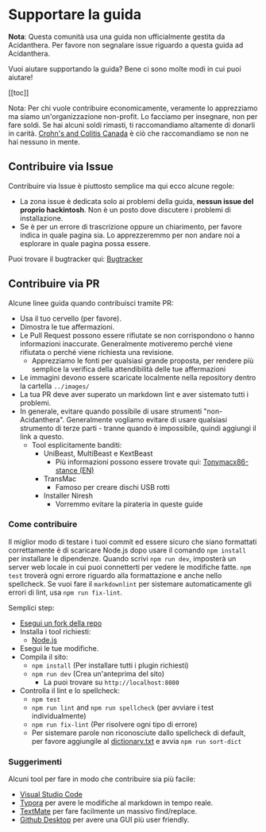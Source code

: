 # Supportare la guida

**Nota**: Questa comunità usa una guida non ufficialmente gestita da Acidanthera. Per favore non segnalare issue riguardo a questa guida ad Acidanthera.

Vuoi aiutare supportando la guida? Bene ci sono molte modi in cui puoi aiutare!

[[toc]]

Nota: Per chi vuole contribuire economicamente, veramente lo apprezziamo ma siamo un'organizzazione non-profit. Lo facciamo per insegnare, non per fare soldi. Se hai alcuni soldi rimasti, ti raccomandiamo altamente di donarli in carità. [Crohn's and Colitis Canada](https://crohnsandcolitis.donorportal.ca/Donation/DonationDetails.aspx?L=en-CA&G=159&F=1097&T=GENER) è ciò che raccomandiamo se non ne hai nessuno in mente.

## Contribuire via Issue

Contribuire via Issue è piuttosto semplice ma qui ecco alcune regole:

* La zona issue è dedicata solo ai problemi della guida, **nessun issue del proprio hackintosh**. Non è un posto dove discutere i problemi di installazione.
* Se è per un errore di trascrizione oppure un chiarimento, per favore indica in quale pagina sia. Lo apprezzeremmo per non andare noi a esplorare in quale pagina possa essere.

Puoi trovare il bugtracker qui: [Bugtracker](https://github.com/dortania/bugtracker)

## Contribuire via PR

Alcune linee guida quando contribuisci tramite PR:

* Usa il tuo cervello (per favore).
* Dimostra le tue affermazioni.
* Le Pull Request possono essere rifiutate se non corrispondono o hanno informazioni inaccurate. Generalmente motiveremo perché viene rifiutata o perché viene richiesta una revisione.
  * Apprezziamo le fonti per qualsiasi grande proposta, per rendere più semplice la verifica della attendibilità delle tue affermazioni
* Le immagini devono essere scaricate localmente nella repository dentro la cartella `../images/`
* La tua PR deve aver superato un markdown lint e aver sistemato tutti i problemi.
* In generale, evitare quando possibile di usare strumenti "non-Acidanthera". Generalmente vogliamo evitare di usare qualsiasi strumento di terze parti - tranne quando è impossibile, quindi aggiungi il link a questo.
  * Tool esplicitamente banditi:
    * UniBeast, MultiBeast e KextBeast
      * Più informazioni possono essere trovate qui: [Tonymacx86-stance (EN)](https://github.com/khronokernel/Tonymcx86-stance)
    * TransMac
      * Famoso per creare dischi USB rotti
    * Installer Niresh
      * Vorremmo evitare la pirateria in queste guide

### Come contribuire

Il miglior modo di testare i tuoi commit ed essere sicuro che siano formattati correttamente è di scaricare Node.js dopo usare il comando `npm install` per installare le dipendenze. Quando scrivi `npm run dev`, imposterà un server web locale in cui puoi connetterti per vedere le modifiche fatte. `npm test` troverà ogni errore riguardo alla formattazione e anche nello spellcheck. Se vuoi fare il `markdownlint` per sistemare automaticamente gli errori di lint, usa `npm run fix-lint`.

Semplici step:

* [Esegui un fork della repo](https://github.com/dortania/OpenCore-Install-Guide/fork/)
* Installa i tool richiesti:
  * [Node.js](https://nodejs.org/)
* Esegui le tue modifiche.
* Compila il sito:
  * `npm install` (Per installare tutti i plugin richiesti)
  * `npm run dev` (Crea un'anteprima del sito)
    * La puoi trovare su `http://localhost:8080`
* Controlla il lint e lo spellcheck:
  * `npm test`
  * `npm run lint` and `npm run spellcheck` (per avviare i test individualmente)
  * `npm run fix-lint` (Per risolvere ogni tipo di errore)
  * Per sistemare parole non riconosciute dallo spellcheck di default, per favore aggiungile al [dictionary.txt](./dictionary/dictionary.txt) e avvia `npm run sort-dict`

### Suggerimenti

Alcuni tool per fare in modo che contribuire sia più facile:

* [Visual Studio Code](https://code.visualstudio.com)
* [Typora](https://typora.io) per avere le modifiche al markdown in tempo reale.
* [TextMate](https://macromates.com) per fare facilmente un massivo find/replace.
* [Github Desktop](https://desktop.github.com) per avere una GUI più user friendly.
